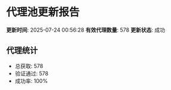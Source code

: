 # 代理池更新报告

**更新时间**: 2025-07-24 00:56:28
**有效代理数量**: 578
**更新状态**:  成功

## 代理统计
- 总获取: 578
- 验证通过: 578
- 成功率: 100%
